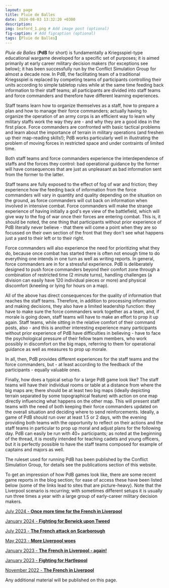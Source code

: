 ```yaml
---
layout: page
title: Pluie de Balles
date: 2024-08-03 13:32:20 +0300
description: 
img: Seaford_1.png # Add image post (optional)
fig-caption: # Add figcaption (optional)
tags: [Pluie de Balles]
---
```

*Pluie de Balles* (**PdB** for short) is fundamentally a Kriegsspiel-type educational wargame developed for a specific set of purposes; it is aimed primarily at early career military decision makers (for exceptions see below); it has been successfully run by the Conflict Simulation Group for almost a decade now. In PdB, the facilitating team of a traditional Kriegsspiel is replaced by competing teams of participants controlling their units according to simple tabletop rules while at the same time feeding back information to their staff teams; all participants are divided into staff teams and force commanders and therefore have different learning experiences.

Staff teams learn how to organize themselves as a staff, how to prepare a plan and how to manage their force commanders; actually having to organize the operation of an army corps is an efficient way to learn why military staffs work the way they are - and why they are a good idea in the first place. Force commanders are confronted with basic tactical problems and learn about the importance of terrain in military operations (and freshen up their map-reading skills!); PdB works particularly well in illustrating the problem of moving forces in restricted space and under contraints of limited time.

Both staff teams and force commanders experience the interdependence of staffs and the forces they control: bad operational guidance by the former will have consequences that are just as unpleasant as bad information sent from the former to the latter.

Staff teams are fully exposed to the effect of fog of war and friction; they experience how the feeding back of information from the force commanders will vary in quantity and quality depending on the situation on the ground, as force commanders will cut back on information when involved in intensive combat. Force commanders will make the strange experience of having initially a god's eye view of the battlefield, which will give way to the fog of war once their forces are entering combat. This is, it should be noted, the one thing that participants without prior experience of PdB literally never believe - that there will come a point when they are so focussed on their own section of the front that they don't see what happens just a yard to their left or to their right.

Force commanders will also experience the need for prioritizing what they do, because once combat has started there is often not enough time to do everything one intends in one turn as well as writing reports. In general, force commanders are in for a stressful experience. PdB is deliberately designed to push force commanders beyond their comfort zone through a combination of restricted time (2 minute turns), handling challenges (a division can easily have 120 individual pieces or more) and physical discomfort (kneeling or lying for hours on a map).

All of the above has direct consequences for the quality of information that reaches the staff teams. Therefore, in addition to processing information and making decisions, they also have a limited leadership function: they have to make sure the force commanders work together as a team, and, if morale is going down, staff teams will have to make an effort to prop it up again. Staff teams, while sitting in the relative comfort of their command posts, also - and this is another interesting experience many participants without prior experience of PdB have difficulties in believing - have to face the psychological pressure of their fellow team members, who work possibly in discomfort on the big maps, referring to them for operational guidance as well as measures to prop up morale.

In all, then, PdB provides different experiences for the staff teams and the force commanders, but - at least according to the feedback of the participants - equally valuable ones.

Finally, how does a typical setup for a large PdB game look like? The staff teams will have their individual rooms or table at a distance from where the big maps are; there should be at least two big maps (ideally depicting terrain separated by some topographical feature) with action on one map directly influencing what happens on the other map. This will present staff teams with the need of both keeping their force commanders updated on the overall situation and deciding where to send reinforcements. Ideally, a game of PdB should run over at least 1.5 or 2 days, with the evening providing both teams with the opportunity to reflect on their actions and the staff teams in particular to prop up moral and adjust plans for the following day. PdB can easily be run with 40+ participants; as noted at the beginning of the thread, it is mostly intended for teaching cadets and young officers, but it is perfectly possible to have the staff teams composed for example of captains and majors as well.

The ruleset used for running PdB has been published by the Conflict Simulation Group, for details see the publications section of this website. 

To get an impression of how PdB games look like, there are some recent game reports in the blog section; for ease of access these have been listed below (some of the links lead to sites that are picture-heavy). Note that the Liverpool scenario is recurring; with sometimes different setups it is usually run three times a year with a large group of early-career military decision makers.

[July 2024 - **Once more time for the French in Liverpool**](https://cosimg.github.io/blog/2024/03/07/drama-in-Liverpool.html)

[January 2024 - **Fighting for Berwick upon Tweed**](https://cosimg.github.io/blog/2024/01/16/terror-on-the-tweed.html)

[July 2023 - **The French attack on Scarborough**](https://cosimg.github.io/blog/2023/07/15/Into-Scarborough!.html)

[May 2023 - **More Liverpool woes**](https://cosimg.github.io/blog/2023/05/12/Liverpool_Again.html)

[January 2023 - **The French in Liverpool - again!**](https://cosimg.github.io/blog/2023/01/28/French-return-to-Liverpool.html)

[January 2023 - **Fighting for Hartlepool**](https://cosimg.github.io/blog/2023/01/28/The-Battle-of-Hartlepool.html)

[November 2022 - **The French in Liverpool**](https://cosimg.github.io/blog/2022/11/15/When-the-French-descended-on-Liverpool.html)

Any additional material will be published on this page.
